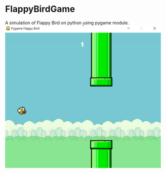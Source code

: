 # FlappyBirdGame

A simulation of Flappy Bird on python using pygame module.<br>
![Preview of the game](image.jpg)
